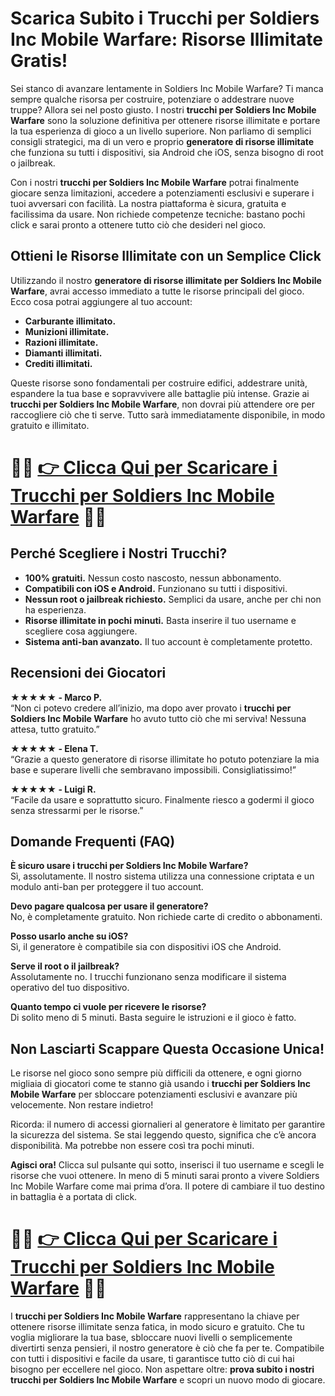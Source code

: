 <h1>Scarica Subito i Trucchi per Soldiers Inc Mobile Warfare: Risorse Illimitate Gratis!</h1>

<p>Sei stanco di avanzare lentamente in Soldiers Inc Mobile Warfare? Ti manca sempre qualche risorsa per costruire, potenziare o addestrare nuove truppe? Allora sei nel posto giusto. I nostri <strong>trucchi per Soldiers Inc Mobile Warfare</strong> sono la soluzione definitiva per ottenere risorse illimitate e portare la tua esperienza di gioco a un livello superiore. Non parliamo di semplici consigli strategici, ma di un vero e proprio <strong>generatore di risorse illimitate</strong> che funziona su tutti i dispositivi, sia Android che iOS, senza bisogno di root o jailbreak.</p>

<p>Con i nostri <strong>trucchi per Soldiers Inc Mobile Warfare</strong> potrai finalmente giocare senza limitazioni, accedere a potenziamenti esclusivi e superare i tuoi avversari con facilità. La nostra piattaforma è sicura, gratuita e facilissima da usare. Non richiede competenze tecniche: bastano pochi click e sarai pronto a ottenere tutto ciò che desideri nel gioco.</p>

<h2>Ottieni le Risorse Illimitate con un Semplice Click</h2>

<p>Utilizzando il nostro <strong>generatore di risorse illimitate per Soldiers Inc Mobile Warfare</strong>, avrai accesso immediato a tutte le risorse principali del gioco. Ecco cosa potrai aggiungere al tuo account:</p>

<ul>
  <li><strong>Carburante illimitato.</strong></li>
  <li><strong>Munizioni illimitate.</strong></li>
  <li><strong>Razioni illimitate.</strong></li>
  <li><strong>Diamanti illimitati.</strong></li>
  <li><strong>Crediti illimitati.</strong></li>
</ul>

<p>Queste risorse sono fondamentali per costruire edifici, addestrare unità, espandere la tua base e sopravvivere alle battaglie più intense. Grazie ai <strong>trucchi per Soldiers Inc Mobile Warfare</strong>, non dovrai più attendere ore per raccogliere ciò che ti serve. Tutto sarà immediatamente disponibile, in modo gratuito e illimitato.</p>

# 🔴🔴 **[👉 Clicca Qui per Scaricare i Trucchi per Soldiers Inc Mobile Warfare](https://tinyurl.com/TapTalesStudio)** 🔴🔴

<h2>Perché Scegliere i Nostri Trucchi?</h2>

<ul>
  <li><strong>100% gratuiti.</strong> Nessun costo nascosto, nessun abbonamento.</li>
  <li><strong>Compatibili con iOS e Android.</strong> Funzionano su tutti i dispositivi.</li>
  <li><strong>Nessun root o jailbreak richiesto.</strong> Semplici da usare, anche per chi non ha esperienza.</li>
  <li><strong>Risorse illimitate in pochi minuti.</strong> Basta inserire il tuo username e scegliere cosa aggiungere.</li>
  <li><strong>Sistema anti-ban avanzato.</strong> Il tuo account è completamente protetto.</li>
</ul>

<h2>Recensioni dei Giocatori</h2>

<p><strong>★★★★★ - Marco P.</strong><br>
“Non ci potevo credere all’inizio, ma dopo aver provato i <strong>trucchi per Soldiers Inc Mobile Warfare</strong> ho avuto tutto ciò che mi serviva! Nessuna attesa, tutto gratuito.”</p>

<p><strong>★★★★★ - Elena T.</strong><br>
“Grazie a questo generatore di risorse illimitate ho potuto potenziare la mia base e superare livelli che sembravano impossibili. Consigliatissimo!”</p>

<p><strong>★★★★★ - Luigi R.</strong><br>
“Facile da usare e soprattutto sicuro. Finalmente riesco a godermi il gioco senza stressarmi per le risorse.”</p>

<h2>Domande Frequenti (FAQ)</h2>

<p><strong>È sicuro usare i trucchi per Soldiers Inc Mobile Warfare?</strong><br>
Sì, assolutamente. Il nostro sistema utilizza una connessione criptata e un modulo anti-ban per proteggere il tuo account.</p>

<p><strong>Devo pagare qualcosa per usare il generatore?</strong><br>
No, è completamente gratuito. Non richiede carte di credito o abbonamenti.</p>

<p><strong>Posso usarlo anche su iOS?</strong><br>
Sì, il generatore è compatibile sia con dispositivi iOS che Android.</p>

<p><strong>Serve il root o il jailbreak?</strong><br>
Assolutamente no. I trucchi funzionano senza modificare il sistema operativo del tuo dispositivo.</p>

<p><strong>Quanto tempo ci vuole per ricevere le risorse?</strong><br>
Di solito meno di 5 minuti. Basta seguire le istruzioni e il gioco è fatto.</p>

<h2>Non Lasciarti Scappare Questa Occasione Unica!</h2>

<p>Le risorse nel gioco sono sempre più difficili da ottenere, e ogni giorno migliaia di giocatori come te stanno già usando i <strong>trucchi per Soldiers Inc Mobile Warfare</strong> per sbloccare potenziamenti esclusivi e avanzare più velocemente. Non restare indietro!</p>

<p>Ricorda: il numero di accessi giornalieri al generatore è limitato per garantire la sicurezza del sistema. Se stai leggendo questo, significa che c’è ancora disponibilità. Ma potrebbe non essere così tra pochi minuti.</p>

<p><strong>Agisci ora!</strong> Clicca sul pulsante qui sotto, inserisci il tuo username e scegli le risorse che vuoi ottenere. In meno di 5 minuti sarai pronto a vivere Soldiers Inc Mobile Warfare come mai prima d’ora. Il potere di cambiare il tuo destino in battaglia è a portata di click.</p>

# 🔴🔴 **[👉 Clicca Qui per Scaricare i Trucchi per Soldiers Inc Mobile Warfare](https://tinyurl.com/TapTalesStudio)** 🔴🔴

<p>I <strong>trucchi per Soldiers Inc Mobile Warfare</strong> rappresentano la chiave per ottenere risorse illimitate senza fatica, in modo sicuro e gratuito. Che tu voglia migliorare la tua base, sbloccare nuovi livelli o semplicemente divertirti senza pensieri, il nostro generatore è ciò che fa per te. Compatibile con tutti i dispositivi e facile da usare, ti garantisce tutto ciò di cui hai bisogno per eccellere nel gioco. Non aspettare oltre: <strong>prova subito i nostri trucchi per Soldiers Inc Mobile Warfare</strong> e scopri un nuovo modo di giocare.</p>
